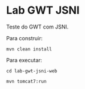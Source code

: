# Lab GWT JSNI

Teste do GWT com JSNI.

Para construir:

`mvn clean install`

Para executar:

`cd lab-gwt-jsni-web`

`mvn tomcat7:run`